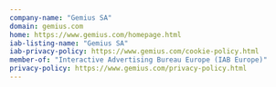 ```yaml
---
company-name: "Gemius SA"
domain: gemius.com
home: https://www.gemius.com/homepage.html
iab-listing-name: "Gemius SA"
iab-privacy-policy: https://www.gemius.com/cookie-policy.html
member-of: "Interactive Advertising Bureau Europe (IAB Europe)"
privacy-policy: https://www.gemius.com/privacy-policy.html
---
```




